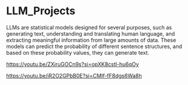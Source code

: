 # LLM_Projects

LLMs are statistical models designed for several purposes, such as generating text, understanding and translating human language, and extracting meaningful information from large amounts of data. These models can predict the probability of different sentence structures, and based on these probability values, they can generate text.

https://youtu.be/ZXiruGOCn9s?si=opXK8cstI-hu6qOy

https://youtu.be/iR2O2GPbB0E?si=CMIf-fF8dgs6Wa8h